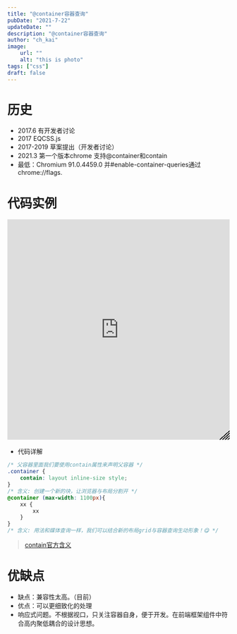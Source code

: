 ```yaml
---
title: "@container容器查询"
pubDate: "2021-7-22"
updateDate: ""
description: "@container容器查询"
author: "ch_kai"
image:
    url: ""
    alt: "this is photo"
tags: ["css"]
draft: false
---
```


# 历史
+ 2017.6  		有开发者讨论
+ 2017 		EQCSS.js
+ 2017-2019		草案提出（开发者讨论） 	
+ 2021.3 		第一个版本chrome 支持@container和contain
+ 最低：Chromium 91.0.4459.0 并#enable-container-queries通过chrome://flags.

# 代码实例
<div style="resize: both;overflow: hidden; height: 500px;position: relative; margin-bottom: 1rem;">
<iframe height="100%" style="width: 100%;" scrolling="no" title="grid@container" src="https://codepen.io/cai_kai/embed/ZEeZBKO?default-tab=css%2Cresult" frameborder="no" loading="lazy" allowtransparency="true" allowfullscreen="true">
  See the Pen <a href="https://codepen.io/cai_kai/pen/ZEeZBKO">
  grid@container</a> by 山子安 (<a href="https://codepen.io/cai_kai">@cai_kai</a>)
  on <a href="https://codepen.io">CodePen</a>
</iframe>
<!-- 拉动样式 -->
<div style="position: absolute;width: 24px;height: 24px;bottom: 0;right: 0;z-index: 5000;cursor: nwse-resize;-webkit-clip-path: polygon(100% 0, 100% 100%, 0 100%);clip-path: polygon(100% 0, 100% 100%, 0 100%);background: repeating-linear-gradient(138deg, hsla(0, 0%, 100%, .5), hsla(0, 0%, 100%, .5) 2px, #000 0, #000 4px);touch-action: none;"></div>
</div>

+ 代码详解
```css
/* 父容器里面我们要使用contain属性来声明父容器 */
.container {
    contain: layout inline-size style;
}
/* 含义: 创建一个新的块，让浏览器与布局分割开 */
@container (max-width: 1100px){
    xx {
        xx
    }
}
/* 含义: 用法和媒体查询一样，我们可以结合新的布局grid与容器查询生动形象！😋 */
```
> [contain官方含义](https://drafts.csswg.org/css-contain-1/#:~:text=2.%20Strong%20Containment%3A%20the%20contain%20property)

# 优缺点
+ 缺点：兼容性太高。（目前）
+ 优点：可以更细致化的处理
+ 响应式问题。不根据视口，只关注容器自身，便于开发。在前端框架组件中符合高内聚低耦合的设计思想。

<img class="lazy" data-src="/assets/content/@container/Snipaste_2021-07-22_20-04-16.png">